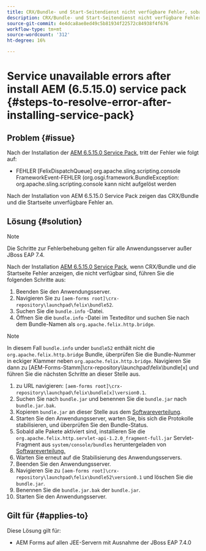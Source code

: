 ```yaml
---
title: CRX/Bundle- und Start-Seitendienst nicht verfügbare Fehler, sobald das neueste Service Pack 6.5.15.0 installiert ist
description: CRX/Bundle- und Start-Seitendienst nicht verfügbare Fehler, sobald das neueste Service Pack 6.5.15.0 installiert ist
source-git-commit: 4e4dca8ae8ed49c5b81934f22572c84938f4f676
workflow-type: tm+mt
source-wordcount: '312'
ht-degree: 16%

---
```



# Service unavailable errors after install AEM (6.5.15.0) service pack {#steps-to-resolve-error-after-installing-service-pack}

## Problem {#issue}

Nach der Installation der [AEM 6.5.15.0 Service Pack](https://experience.adobe.com/#/downloads/content/software-distribution/en/aem.html?package=/content/software-distribution/en/details.html/content/dam/aem/public/adobe/packages/cq650/servicepack/aem-service-pkg-6.5.15.0.zip), tritt der Fehler wie folgt auf:
* FEHLER [FelixDispatchQueue] org.apache.sling.scripting.console FrameworkEvent-FEHLER (org.osgi.framework.BundleException: org.apache.sling.scripting.console kann nicht aufgelöst werden

Nach der Installation von AEM 6.5.15.0 Service Pack zeigen das CRX/Bundle und die Startseite unverfügbare Fehler an.

## Lösung {#solution}

>[!NOTE]
>
>Die Schritte zur Fehlerbehebung gelten für alle Anwendungsserver außer JBoss EAP 7.4.

Nach der Installation [AEM 6.5.15.0 Service Pack](https://experience.adobe.com/#/downloads/content/software-distribution/en/aem.html?package=/content/software-distribution/en/details.html/content/dam/aem/public/adobe/packages/cq650/servicepack/aem-service-pkg-6.5.15.0.zip), wenn CRX/Bundle und die Startseite Fehler anzeigen, die nicht verfügbar sind, führen Sie die folgenden Schritte aus:

1. Beenden Sie den Anwendungsserver.
1. Navigieren Sie zu `[aem-forms root]\crx-repository\launchpad\felix\bundle52`.
1. Suchen Sie die `bundle.info` -Datei.
1. Öffnen Sie die `bundle.info` -Datei im Texteditor und suchen Sie nach dem Bundle-Namen als `org.apache.felix.http.bridge`.

>[!NOTE]
>
>In diesem Fall `bundle.info` under `bundle52` enthält nicht die `org.apache.felix.http.bridge` Bundle, überprüfen Sie die Bundle-Nummer in eckiger Klammer neben `org.apache.felix.http.bridge`. Navigieren Sie dann zu [AEM-Forms-Stamm]\crx-repository\launchpad\felix\bundle[x] und führen Sie die nächsten Schritte an dieser Stelle aus.

1. zu URL navigieren: `[aem-forms root]\crx-repository\launchpad\felix\bundle[x]\version0.1`.
1. Suchen Sie nach `bundle.jar` und benennen Sie die `bundle.jar` nach `bundle.jar.bak`.
1. Kopieren `bundle.jar` an dieser Stelle aus dem [Softwareverteilung](https://jira.corp.adobe.com/secure/attachment/9402702/bundle.jar).
1. Starten Sie den Anwendungsserver, warten Sie, bis sich die Protokolle stabilisieren, und überprüfen Sie den Bundle-Status.
1. Sobald alle Pakete aktiviert sind, installieren Sie die `org.apache.felix.http.servlet-api-1.2.0_fragment-full.jar` Servlet-Fragment aus `system/console/bundles` heruntergeladen von [Softwareverteilung.](https://jira.corp.adobe.com/secure/attachment/9396977/org.apache.felix.http.servlet-api-1.2.0_fragment_full.jar)
1. Warten Sie erneut auf die Stabilisierung des Anwendungsservers.
1. Beenden Sie den Anwendungsserver.
1. Navigieren Sie zu `[aem-forms root]\crx-repository\launchpad\felix\bundle52\version0.1` und löschen Sie die `bundle.jar`.
1. Benennen Sie die `bundle.jar.bak` der `bundle.jar`.
1. Starten Sie den Anwendungsserver.

## Gilt für {#applies-to}

Diese Lösung gilt für:
* AEM Forms auf allen JEE-Servern mit Ausnahme der JBoss EAP 7.4.0
